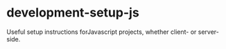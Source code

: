 # development-setup-js
Useful setup instructions forJavascript projects, whether client- or server-side.
